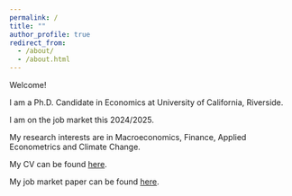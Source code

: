 ```yaml
---
permalink: /
title: ""
author_profile: true
redirect_from: 
  - /about/
  - /about.html
---
```


Welcome!

I am a Ph.D. Candidate in Economics at University of California, Riverside.

I am on the job market this 2024/2025.

My research interests are in Macroeconomics, Finance, Applied Econometrics and Climate Change.

My CV can be found [here](http://murilors10.github.io/murilosilva.github.io/files/CV.pdf).

My job market paper can be found [here](http://murilors10.github.io/murilosilva.github.io/files/jmp_murilo_silva.pdf).
